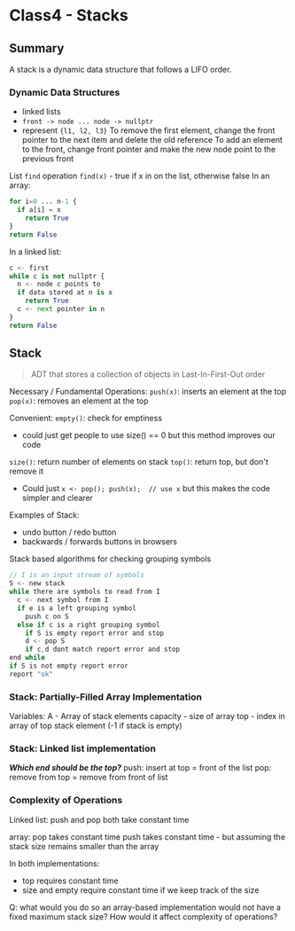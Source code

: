 # Class4 - Stacks

## Summary
A stack is a dynamic data structure that follows a LIFO order.

### Dynamic Data Structures
- linked lists
- `front -> node ... node -> nullptr`
- represent `{l1, l2, l3}`
To remove the first element, change the front pointer to the next item and delete the old reference
To add an element to the front, change front pointer and make the new node point to the previous front

List `find` operation
`find(x)` - true if x in on the list, otherwise false
In an array:
```py
for i=0 ... n-1 {
  if a[i] = x
    return True
}
return False
```

In a linked list:
```py
c <- first
while c is not nullptr {
  n <- node c points to
  if data stored at n is x
    return True
  c <- next pointer in n
}
return False
```

## Stack

> ADT that stores a collection of objects in Last-In-First-Out order

Necessary / Fundamental Operations:
`push(x)`: inserts an element at the top
`pop(x)`: removes an element at the top

Convenient:
`empty()`: check for emptiness
- could just get people to use size() == 0 but this method improves our code


`size()`: return number of elements on stack
`top()`: return top, but don't remove it
- Could just `x <- pop(); push(x);  // use x` but this makes the code simpler and clearer


Examples of Stack:
- undo button / redo button
- backwards / forwards buttons in browsers


Stack based algorithms for checking grouping symbols
```c
// I is an input stream of symbols
S <- new stack
while there are symbols to read from I
  c <- next symbol from I
  if e is a left grouping symbol
    push c on S
  else if c is a right grouping symbol
    if S is empty report error and stop
    d <- pop S
    if c,d dont match report error and stop
end while
if S is not empty report error
report "ok"
```

### Stack: Partially-Filled Array Implementation

Variables:
A - Array of stack elements
capacity - size of array
top - index in array of top stack element (-1 if stack is empty)

### Stack: Linked list implementation
***Which end should be the top?***
push: insert at top = front of the list
pop: remove from top = remove from front of list

### Complexity of Operations
Linked list: push and pop both take constant time

array: pop takes constant time
push takes constant time - but assuming the stack size remains smaller than the array

In both implementations:
- top requires constant time
- size and empty require constant time if we keep track of the size

Q: what would you do so an array-based implementation would not have a fixed maximum stack size? How would it affect complexity of operations?

